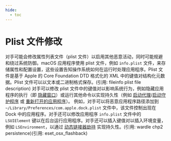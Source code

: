 ```yaml
---
hide:
  - toc
---
```


# Plist 文件修改

对手可能会修改属性列表文件（plist 文件）以启用其他恶意活动，同时可能规避和绕过系统防御。macOS 应用程序使用 plist 文件，例如 <code>info.plist</code> 文件，来存储属性和配置设置，这些设置告知操作系统如何在运行时处理应用程序。Plist 文件是基于 Apple 的 Core Foundation DTD 格式化的 XML 中的键值对结构化元数据。Plist 文件可以以文本或二进制格式保存。(引用: fileinfo plist file description)   对手可以修改 plist 文件中的键值对以影响系统行为，例如隐藏应用程序的执行（即 [隐藏窗口](https://attack.mitre.org/techniques/T1564/003)）或运行其他命令以实现持久性（例如 [启动代理](https://attack.mitre.org/techniques/T1543/001)/[启动守护程序](https://attack.mitre.org/techniques/T1543/004) 或 [重新打开的应用程序](https://attack.mitre.org/techniques/T1547/007)）。  例如，对手可以将恶意应用程序路径添加到 `~/Library/Preferences/com.apple.dock.plist` 文件中，该文件控制出现在 Dock 中的应用程序。对手还可以修改应用程序 <code>info.plist</code> 文件中的 <code>LSUIElement</code> 键以在后台运行应用程序。对手还可以插入键值对以插入环境变量，例如 <code>LSEnvironment</code>，以通过 [动态链接器劫持](https://attack.mitre.org/techniques/T1574/006) 实现持久性。(引用: wardle chp2 persistence)(引用: eset_osx_flashback)

